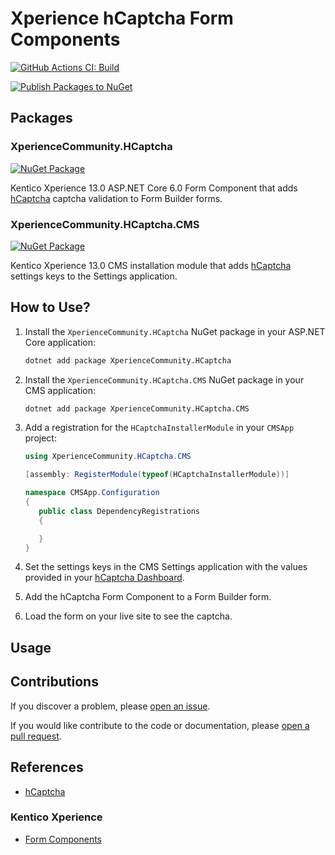 # Xperience hCaptcha Form Components

[![GitHub Actions CI: Build](https://github.com/wiredviews/xperience-hcaptcha-form-components/actions/workflows/ci.yml/badge.svg?branch=main)](https://github.com/wiredviews/xperience-hcaptcha-form-components/actions/workflows/ci.yml)

[![Publish Packages to NuGet](https://github.com/wiredviews/xperience-hcaptcha-form-components/actions/workflows/publish.yml/badge.svg?branch=main)](https://github.com/wiredviews/xperience-hcaptcha-form-components/actions/workflows/publish.yml)

## Packages

### XperienceCommunity.HCaptcha

[![NuGet Package](https://img.shields.io/nuget/v/XperienceCommunity.HCaptcha.svg)](https://www.nuget.org/packages/XperienceCommunity.HCaptcha)

Kentico Xperience 13.0 ASP.NET Core 6.0 Form Component that adds [hCaptcha](https://www.hcaptcha.com/) captcha validation to Form Builder forms.

### XperienceCommunity.HCaptcha.CMS

[![NuGet Package](https://img.shields.io/nuget/v/XperienceCommunity.HCaptcha.CMS.svg)](https://www.nuget.org/packages/XperienceCommunity.HCaptcha.CMS)

Kentico Xperience 13.0 CMS installation module that adds [hCaptcha](https://www.hcaptcha.com/) settings keys to the Settings application.

## How to Use?

1. Install the `XperienceCommunity.HCaptcha` NuGet package in your ASP.NET Core application:

   ```bash
   dotnet add package XperienceCommunity.HCaptcha
   ```

1. Install the `XperienceCommunity.HCaptcha.CMS` NuGet package in your CMS application:

   ```bash
   dotnet add package XperienceCommunity.HCaptcha.CMS
   ```

1. Add a registration for the `HCaptchaInstallerModule` in your `CMSApp` project:

   ```csharp
   using XperienceCommunity.HCaptcha.CMS

   [assembly: RegisterModule(typeof(HCaptchaInstallerModule))]

   namespace CMSApp.Configuration
   {
      public class DependencyRegistrations
      {

      }
   }
   ```

1. Set the settings keys in the CMS Settings application with the values provided in your [hCaptcha Dashboard](https://dashboard.hcaptcha.com/).

1. Add the hCaptcha Form Component to a Form Builder form.

1. Load the form on your live site to see the captcha.

## Usage

## Contributions

If you discover a problem, please [open an issue](https://github.com/wiredviews/xperience-hcaptcha-form-components/issues/new).

If you would like contribute to the code or documentation, please [open a pull request](https://github.com/wiredviews/xperience-hcaptcha-form-components/compare).

## References

- [hCaptcha](https://www.hcaptcha.com/)

### Kentico Xperience

- [Form Components](https://docs.xperience.io/x/pQ2RBg)
